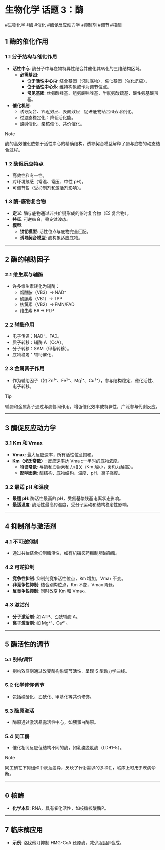 #  生物化学 话题 3：酶
#生物化学 #酶 #催化 #酶促反应动力学 #抑制剂 #调节 #核酶 

## 1 酶的催化作用

### 1.1 分子结构与催化作用

- **活性中心**: 酶分子中与底物特异性结合并催化其转化的三维结构区域。
    - **必需基团**:
        - **位于活性中心内**: 结合基团（识别底物）、催化基团（催化反应）。
        - **位于活性中心外**: 维持构象或作为调节位点。
        - **常见基团**: 丝氨酸羟基、组氨酸咪唑基、半胱氨酸巯基、酸性氨基酸羧基。
- **催化机制**:
    - 诱导契合、邻近效应、表面效应：促进底物结合和去溶剂化。
    - 过渡态稳定化：降低活化能。
    - 酸碱催化、亲核催化、共价催化。

> [!NOTE]  
> 酶的高效催化依赖于活性中心的精确结构，诱导契合模型解释了酶与底物的动态结合过程。

### 1.2 酶促反应特点

- 高效性和专一性。
- 对环境敏感（常温、常压、中性 pH）。
- 可调节性（受抑制剂和激活剂影响）。

### 1.3 酶-底物复合物

- **定义**: 酶与底物通过非共价键形成的临时复合物（ES 复合物）。
- **特征**: 可逆结合，稳定过渡态。
- **模型**:
    - **锁钥模型**: 活性位点与底物完全匹配。
    - **诱导契合模型**: 酶构象适应底物。

---

## 2 酶的辅助因子

### 2.1 维生素与辅酶

- 许多维生素转化为辅酶：
    - 烟酰胺（VB3）→ NAD⁺
    - 硫胺素（VB1）→ TPP
    - 核黄素（VB2）→ FMN/FAD
    - 维生素 B6 → PLP

### 2.2 辅酶作用

- 电子传递：NAD⁺、FAD。
- 质子转移：辅酶 A（CoA）。
- 分子转移：SAM（甲基转移）。
- 底物稳定：辅助催化。

### 2.3 金属离子作用

- 作为辅助因子（如 Zn²⁺、Fe²⁺、Mg²⁺、Cu²⁺），参与结构稳定、催化活性、电子转移。

> [!TIP]  
> 辅酶和金属离子通过与酶协同作用，增强催化效率或特异性，广泛参与代谢反应。

---

## 3 酶促反应动力学

### 3.1 Km 和 Vmax

- **Vmax**: 最大反应速率，所有活性位点饱和。
- **Km（米氏常数）**: 反应速率达 Vma x一半时的底物浓度。
    - **特征常数**: 与酶和底物亲和力相关（Km 越小，亲和力越高）。
    - **影响因素**: 酶结构、底物结构、温度、pH、离子强度。

### 3.2 最适 pH 和温度

- **最适 pH**: 酶活性最高的 pH，受氨基酸残基电离状态影响。
- **最适温度**: 酶活性最高的温度，受分子运动和结构稳定性影响。

---

## 4 抑制剂与激活剂

### 4.1 不可逆抑制

- 通过共价结合抑制酶活性，如有机磷农药抑制胆碱酯酶。

### 4.2 可逆抑制

- **竞争性抑制**: 抑制剂竞争活性位点，Km 增加，Vmax 不变。
- **非竞争性抑制**: 结合别构位点，Km 不变，Vmax 降低。
- **反竞争性抑制**: 同时改变 Km 和 Vmax。

### 4.3 激活剂

- **分子激活剂**: 如 ATP、乙酰辅酶 A。
- **离子激活剂**: 如 Mg²⁺、Ca²⁺。

---

## 5 酶活性的调节

### 5.1 别构调节

- 别构效应剂通过改变酶构象调节活性，呈现 S 型动力学曲线。

### 5.2 化学修饰调节

- 包括磷酸化、乙酰化、甲基化等共价修饰。

### 5.3 酶原激活

- 酶原通过激活暴露活性中心，如胰蛋白酶原。

### 5.4 同工酶

- 催化相同反应但结构不同的酶，如乳酸脱氢酶（LDH1-5）。

> [!NOTE]  
> 同工酶在不同组织中表达差异，反映了代谢需求的多样性，临床上可用于疾病诊断。

---

## 6 核酶

- **化学本质**: RNA，具有催化活性，如核糖核酸酶P。

---

## 7 临床酶应用

- **示例**: 洛伐他汀抑制 HMG-CoA 还原酶，减少胆固醇合成。
